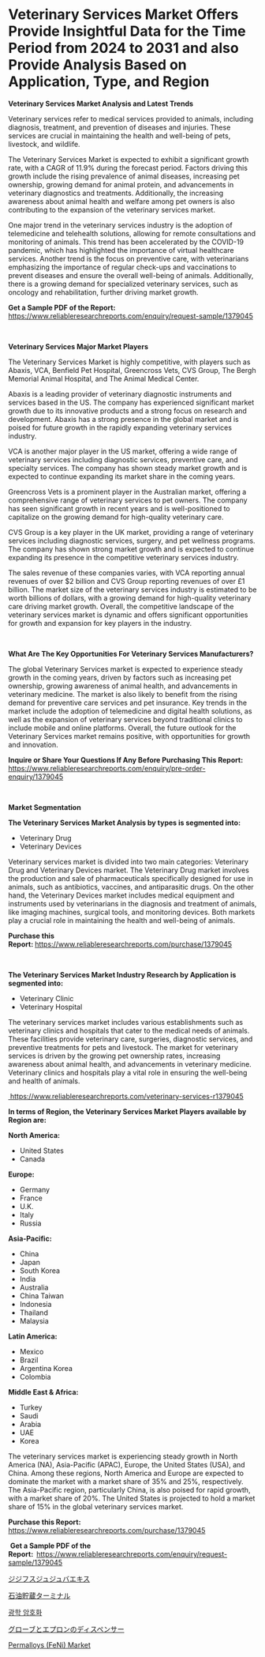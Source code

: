 <p><h1>Veterinary Services Market Offers Provide Insightful Data for the Time Period from 2024 to 2031 and also Provide Analysis Based on Application, Type, and Region</h1></p><p><strong>Veterinary Services Market Analysis and Latest Trends</strong></p>
<p><p>Veterinary services refer to medical services provided to animals, including diagnosis, treatment, and prevention of diseases and injuries. These services are crucial in maintaining the health and well-being of pets, livestock, and wildlife.</p><p>The Veterinary Services Market is expected to exhibit a significant growth rate, with a CAGR of 11.9% during the forecast period. Factors driving this growth include the rising prevalence of animal diseases, increasing pet ownership, growing demand for animal protein, and advancements in veterinary diagnostics and treatments. Additionally, the increasing awareness about animal health and welfare among pet owners is also contributing to the expansion of the veterinary services market.</p><p>One major trend in the veterinary services industry is the adoption of telemedicine and telehealth solutions, allowing for remote consultations and monitoring of animals. This trend has been accelerated by the COVID-19 pandemic, which has highlighted the importance of virtual healthcare services. Another trend is the focus on preventive care, with veterinarians emphasizing the importance of regular check-ups and vaccinations to prevent diseases and ensure the overall well-being of animals. Additionally, there is a growing demand for specialized veterinary services, such as oncology and rehabilitation, further driving market growth.</p></p>
<p><strong>Get a Sample PDF of the Report:&nbsp;</strong> <a href="https://www.reliableresearchreports.com/enquiry/request-sample/1379045">https://www.reliableresearchreports.com/enquiry/request-sample/1379045</a></p>
<p>&nbsp;</p>
<p><strong>Veterinary Services Major Market Players</strong></p>
<p><p>The Veterinary Services Market is highly competitive, with players such as Abaxis, VCA, Benfield Pet Hospital, Greencross Vets, CVS Group, The Bergh Memorial Animal Hospital, and The Animal Medical Center. </p><p>Abaxis is a leading provider of veterinary diagnostic instruments and services based in the US. The company has experienced significant market growth due to its innovative products and a strong focus on research and development. Abaxis has a strong presence in the global market and is poised for future growth in the rapidly expanding veterinary services industry.</p><p>VCA is another major player in the US market, offering a wide range of veterinary services including diagnostic services, preventive care, and specialty services. The company has shown steady market growth and is expected to continue expanding its market share in the coming years.</p><p>Greencross Vets is a prominent player in the Australian market, offering a comprehensive range of veterinary services to pet owners. The company has seen significant growth in recent years and is well-positioned to capitalize on the growing demand for high-quality veterinary care.</p><p>CVS Group is a key player in the UK market, providing a range of veterinary services including diagnostic services, surgery, and pet wellness programs. The company has shown strong market growth and is expected to continue expanding its presence in the competitive veterinary services industry.</p><p>The sales revenue of these companies varies, with VCA reporting annual revenues of over $2 billion and CVS Group reporting revenues of over £1 billion. The market size of the veterinary services industry is estimated to be worth billions of dollars, with a growing demand for high-quality veterinary care driving market growth. Overall, the competitive landscape of the veterinary services market is dynamic and offers significant opportunities for growth and expansion for key players in the industry.</p></p>
<p>&nbsp;</p>
<p><strong>What Are The Key Opportunities For Veterinary Services Manufacturers?</strong></p>
<p><p>The global Veterinary Services market is expected to experience steady growth in the coming years, driven by factors such as increasing pet ownership, growing awareness of animal health, and advancements in veterinary medicine. The market is also likely to benefit from the rising demand for preventive care services and pet insurance. Key trends in the market include the adoption of telemedicine and digital health solutions, as well as the expansion of veterinary services beyond traditional clinics to include mobile and online platforms. Overall, the future outlook for the Veterinary Services market remains positive, with opportunities for growth and innovation.</p></p>
<p><strong>Inquire or Share Your Questions If Any Before Purchasing This Report:</strong> <a href="https://www.reliableresearchreports.com/enquiry/pre-order-enquiry/1379045">https://www.reliableresearchreports.com/enquiry/pre-order-enquiry/1379045</a></p>
<p>&nbsp;</p>
<p><strong>Market Segmentation</strong></p>
<p><strong>The Veterinary Services Market Analysis by types is segmented into:</strong></p>
<p><ul><li>Veterinary Drug</li><li>Veterinary Devices</li></ul></p>
<p><p>Veterinary services market is divided into two main categories: Veterinary Drug and Veterinary Devices market. The Veterinary Drug market involves the production and sale of pharmaceuticals specifically designed for use in animals, such as antibiotics, vaccines, and antiparasitic drugs. On the other hand, the Veterinary Devices market includes medical equipment and instruments used by veterinarians in the diagnosis and treatment of animals, like imaging machines, surgical tools, and monitoring devices. Both markets play a crucial role in maintaining the health and well-being of animals.</p></p>
<p><strong>Purchase this Report:&nbsp;</strong><a href="https://www.reliableresearchreports.com/purchase/1379045">https://www.reliableresearchreports.com/purchase/1379045</a></p>
<p>&nbsp;</p>
<p><strong>The Veterinary Services Market Industry Research by Application is segmented into:</strong></p>
<p><ul><li>Veterinary Clinic</li><li>Veterinary Hospital</li></ul></p>
<p><p>The veterinary services market includes various establishments such as veterinary clinics and hospitals that cater to the medical needs of animals. These facilities provide veterinary care, surgeries, diagnostic services, and preventive treatments for pets and livestock. The market for veterinary services is driven by the growing pet ownership rates, increasing awareness about animal health, and advancements in veterinary medicine. Veterinary clinics and hospitals play a vital role in ensuring the well-being and health of animals.</p></p>
<p><a href="https://www.reliableresearchreports.com/veterinary-services-r1379045">&nbsp;https://www.reliableresearchreports.com/veterinary-services-r1379045</a></p>
<p><strong>In terms of Region, the Veterinary Services Market Players available by Region are:</strong></p>
<p>
    <p> <strong> North America: </strong>
        <ul>
            <li>United States</li>
            <li>Canada</li>
        </ul>
        </p> 
    <p> <strong> Europe: </strong>
        <ul>
            <li>Germany</li>
            <li>France</li>
            <li>U.K.</li>
            <li>Italy</li>
            <li>Russia</li>
        </ul>
        </p> 
    <p> <strong> Asia-Pacific: </strong>
        <ul>
            <li>China</li>
            <li>Japan</li>
            <li>South Korea</li>
            <li>India</li>
            <li>Australia</li>
            <li>China Taiwan</li>
            <li>Indonesia</li>
            <li>Thailand</li>
            <li>Malaysia</li>
        </ul>
        </p> 
    <p> <strong> Latin America: </strong>
        <ul>
            <li>Mexico</li>
            <li>Brazil</li>
            <li>Argentina Korea</li>
            <li>Colombia</li>
        </ul>
        </p> 
    <p> <strong> Middle East & Africa: </strong>
        <ul>
            <li>Turkey</li>
            <li>Saudi</li>
            <li>Arabia</li>
            <li>UAE</li>
            <li>Korea</li>
        </ul>
    </p>
    </p>
<p><p>The veterinary services market is experiencing steady growth in North America (NA), Asia-Pacific (APAC), Europe, the United States (USA), and China. Among these regions, North America and Europe are expected to dominate the market with a market share of 35% and 25%, respectively. The Asia-Pacific region, particularly China, is also poised for rapid growth, with a market share of 20%. The United States is projected to hold a market share of 15% in the global veterinary services market.</p></p>
<p><strong>Purchase this Report: </strong><a href="https://www.reliableresearchreports.com/purchase/1379045">https://www.reliableresearchreports.com/purchase/1379045</a></p>
<p>&nbsp;<strong>Get a Sample PDF of the Report:&nbsp;&nbsp;</strong><a href="https://www.reliableresearchreports.com/enquiry/request-sample/1379045">https://www.reliableresearchreports.com/enquiry/request-sample/1379045</a></p>
<p><strong></strong></p>
<p><p><a href="https://github.com/adcxff01450218/Market-Research-Report-List-2/blob/main/138489346444.md">ジジフスジュジュバエキス</a></p><p><a href="https://medium.com/@mt14785/%E3%82%AA%E3%82%A4%E3%83%AB%E3%82%B9%E3%83%88%E3%83%AC%E3%83%BC%E3%82%B8%E3%82%BF%E3%83%BC%E3%83%9F%E3%83%8A%E3%83%AB%E5%B8%82%E5%A0%B4-%E3%82%BF%E3%82%A4%E3%83%97-%E3%82%A2%E3%83%97%E3%83%AA%E3%82%B1%E3%83%BC%E3%82%B7%E3%83%A7%E3%83%B3-%E3%81%8A%E3%82%88%E3%81%B3%E5%9C%B0%E7%90%86%E3%81%AB%E3%82%88%E3%82%8B%E5%8C%85%E6%8B%AC%E7%9A%84%E3%81%AA%E8%A9%95%E4%BE%A1-8d46a05c0798">石油貯蔵ターミナル</a></p><p><a href="https://github.com/vsn7qpua81q/Market-Research-Report-List-2/blob/main/740395942361.md">광학 암호화</a></p><p><a href="https://github.com/xnljig2898992/Market-Research-Report-List-2/blob/main/894657046443.md">グローブとエプロンのディスペンサー</a></p><p><a href="https://issuu.com/reportprime-2/docs/permalloys-feni-market-size-2030.pptx">Permalloys (FeNi) Market</a></p></p>